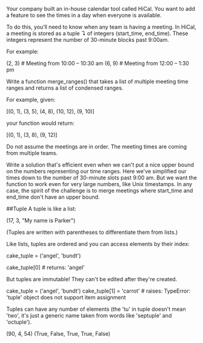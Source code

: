 Your company built an in-house calendar tool called HiCal. You want to add a feature to see the times in a day when everyone is available.

To do this, you’ll need to know when any team is having a meeting. In HiCal, a meeting is stored as a tuple ↴ of integers (start_time, end_time). These integers represent the number of 30-minute blocks past 9:00am.

For example:

(2, 3)  # Meeting from 10:00 – 10:30 am
(6, 9)  # Meeting from 12:00 – 1:30 pm

Write a function merge_ranges() that takes a list of multiple meeting time ranges and returns a list of condensed ranges.

For example, given:

  [(0, 1), (3, 5), (4, 8), (10, 12), (9, 10)]

your function would return:

  [(0, 1), (3, 8), (9, 12)]

Do not assume the meetings are in order. The meeting times are coming from multiple teams.

Write a solution that's efficient even when we can't put a nice upper bound on the numbers representing our time ranges. Here we've simplified our times down to the number of 30-minute slots past 9:00 am. But we want the function to work even for very large numbers, like Unix timestamps. In any case, the spirit of the challenge is to merge meetings where start_time and end_time don't have an upper bound.


##Tuple
A tuple is like a list:

   (17, 3, "My name is Parker")

(Tuples are written with parentheses to differentiate them from lists.)

Like lists, tuples are ordered and you can access elements by their index:

   cake_tuple = ('angel', 'bundt')

cake_tuple[0] # returns: 'angel'

But tuples are immutable! They can't be edited after they're created.

cake_tuple = ('angel', 'bundt')
cake_tuple[1] = 'carrot' # raises: TypeError: 'tuple' object does not support item assignment

Tuples can have any number of elements (the 'tu' in tuple doesn't mean 'two', it's just a generic name taken from words like 'septuple' and 'octuple').

(90, 4, 54)
(True, False, True, True, False)